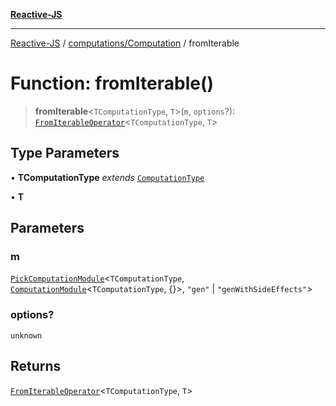 [**Reactive-JS**](../../../README.md)

***

[Reactive-JS](../../../README.md) / [computations/Computation](../README.md) / fromIterable

# Function: fromIterable()

> **fromIterable**\<`TComputationType`, `T`\>(`m`, `options`?): [`FromIterableOperator`](../type-aliases/FromIterableOperator.md)\<`TComputationType`, `T`\>

## Type Parameters

• **TComputationType** *extends* [`ComputationType`](../../type-aliases/ComputationType.md)

• **T**

## Parameters

### m

[`PickComputationModule`](../../type-aliases/PickComputationModule.md)\<`TComputationType`, [`ComputationModule`](../../interfaces/ComputationModule.md)\<`TComputationType`, \{\}\>, `"gen"` \| `"genWithSideEffects"`\>

### options?

`unknown`

## Returns

[`FromIterableOperator`](../type-aliases/FromIterableOperator.md)\<`TComputationType`, `T`\>
